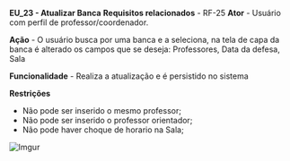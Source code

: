 **EU_23 - Atualizar Banca**
**Requisitos relacionados** - RF-25
**Ator** -  Usuário com perfil de professor/coordenador.

**Ação** - O usuário busca por uma banca e a seleciona, na tela de capa da banca é 
alterado os campos que se deseja: Professores, Data da defesa, Sala


**Funcionalidade** - Realiza a atualização e é persistido no sistema

**Restrições**
- Não pode ser inserido o mesmo professor;
- Não pode ser inserido o professor orientador;
- Não pode haver choque de horario na Sala;

![Imgur](http://i.imgur.com/K93fxpi.png)

